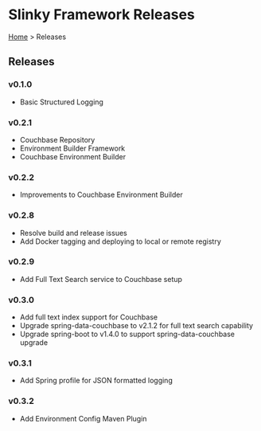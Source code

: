 # Slinky Framework Releases

[Home](../README.md) > Releases

## Releases

### v0.1.0

- Basic Structured Logging

### v0.2.1

- Couchbase Repository
- Environment Builder Framework
- Couchbase Environment Builder

### v0.2.2

- Improvements to Couchbase Environment Builder

### v0.2.8
- Resolve build and release issues
- Add Docker tagging and deploying to local or remote registry

### v0.2.9
- Add Full Text Search service to Couchbase setup

### v0.3.0
- Add full text index support for Couchbase
- Upgrade spring-data-couchbase to v2.1.2 for full text search capability
- Upgrade spring-boot to v1.4.0 to support spring-data-couchbase upgrade

### v0.3.1
- Add Spring profile for JSON formatted logging

### v0.3.2
- Add Environment Config Maven Plugin
